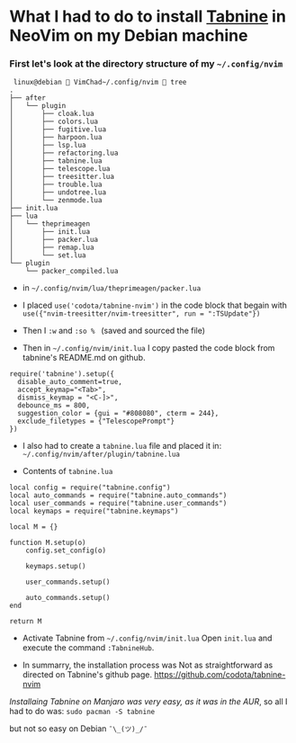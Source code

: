 # What I had to do to install [Tabnine](https://github.com/codota/tabnine-nvim) in NeoVim on my Debian machine

### First let's look at the directory structure of my ` ~/.config/nvim `


```
 linux@debian  VimChad~/.config/nvim  tree
.
├── after
│   └── plugin
│       ├── cloak.lua
│       ├── colors.lua
│       ├── fugitive.lua
│       ├── harpoon.lua
│       ├── lsp.lua
│       ├── refactoring.lua
│       ├── tabnine.lua
│       ├── telescope.lua
│       ├── treesitter.lua
│       ├── trouble.lua
│       ├── undotree.lua
│       └── zenmode.lua
├── init.lua
├── lua
│   └── theprimeagen
│       ├── init.lua
│       ├── packer.lua
│       ├── remap.lua
│       └── set.lua
└── plugin
    └── packer_compiled.lua

```

- in `~/.config/nvim/lua/theprimeagen/packer.lua`

- I placed  `use('codota/tabnine-nvim')`
  in the code block that begain with  `use({"nvim-treesitter/nvim-treesitter", run = ":TSUpdate"})`

- Then I `:w` and `:so % `  (saved and sourced the file)

- Then in  `~/.config/nvim/init.lua`
 I copy pasted the code block from tabnine's README.md on github.


```
require('tabnine').setup({
  disable_auto_comment=true,
  accept_keymap="<Tab>",
  dismiss_keymap = "<C-]>",
  debounce_ms = 800,
  suggestion_color = {gui = "#808080", cterm = 244},
  exclude_filetypes = {"TelescopePrompt"}
})

```

- I also had to create a `tabnine.lua` file and placed it in:
`~/.config/nvim/after/plugin/tabnine.lua`

- Contents of `tabnine.lua`

```
local config = require("tabnine.config")
local auto_commands = require("tabnine.auto_commands")
local user_commands = require("tabnine.user_commands")
local keymaps = require("tabnine.keymaps")

local M = {}

function M.setup(o)
	config.set_config(o)

	keymaps.setup()

	user_commands.setup()

	auto_commands.setup()
end

return M
```

- Activate Tabnine from `~/.config/nvim/init.lua`
Open `init.lua` and execute the command `:TabnineHub`.

- In summarry, the installation process was Not as straightforward as directed on Tabnine's github page.
https://github.com/codota/tabnine-nvim

*Installaing Tabnine on Manjaro was very easy, as it was in the AUR*, so all I had to do was:
`sudo pacman -S tabnine` 

but not so easy on Debian ` ¯\_(ツ)_/¯ `
